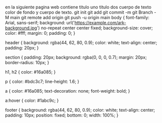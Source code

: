 en la siguiente pagina web contiene titulo uno titulo dos cuerpo de texto color de fondo y cuerpo de texto.
git init
git add
git commit -m 
git Branch -M main
git remote add origin
git push -u origin main
body {
    font-family: Arial, sans-serif;
    background: url('https://example.com/ark-background.jpg') no-repeat center center fixed;
    background-size: cover;
    color: #fff;
    margin: 0;
    padding: 0;
}

header {
    background: rgba(44, 62, 80, 0.9);
    color: white;
    text-align: center;
    padding: 20px;
}

section {
    padding: 20px;
    background: rgba(0, 0, 0, 0.7);
    margin: 20px;
    border-radius: 10px;
}

h1, h2 {
    color: #16a085;
}

p {
    color: #bdc3c7;
    line-height: 1.6;
}

a {
    color: #16a085;
    text-decoration: none;
    font-weight: bold;
}

a:hover {
    color: #1abc9c;
}

footer {
    background: rgba(44, 62, 80, 0.9);
    color: white;
    text-align: center;
    padding: 10px;
    position: fixed;
    bottom: 0;
    width: 100%;
}
